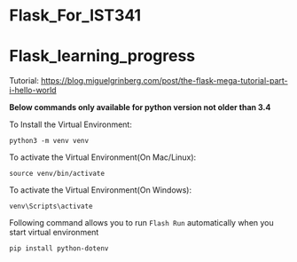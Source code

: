 # Flask_For_IST341

# Flask_learning_progress

Tutorial: https://blog.miguelgrinberg.com/post/the-flask-mega-tutorial-part-i-hello-world

**Below commands only available for python version not older than 3.4**


To Install the Virtual Environment:

`python3 -m venv venv`

To activate the Virtual Environment(On Mac/Linux):

`source venv/bin/activate`

To activate the Virtual Environment(On Windows):

`venv\Scripts\activate`

Following command allows you to run `Flash Run` automatically when you start virtual environment

`pip install python-dotenv`


